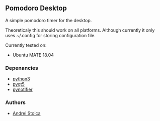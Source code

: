 ## Pomodoro Desktop
A simple pomodoro timer for the desktop.

Theoreticaly this should work on all platforms. Although currently it only uses
~/.config for storing configuration file.

Currently tested on:
- Ubuntu MATE 18.04

### Depenancies
- [python3](https://docs.python.org/3/)
- [pyqt5](https://www.riverbankcomputing.com/software/pyqt/intro)
- [pynotifier](https://github.com/YuriyLisovskiy/pynotifier)

### Authors
- [Andrei Stoica](https://andreistoica.ca)

